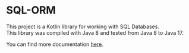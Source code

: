 # SQL-ORM

This project is a Kotlin library for working with SQL Databases.  
This library was compiled with Java 8 and tested from Java 8 to Java 17.

You can find more documentation [here](https://redstonecrafter0.github.io/SQL-ORM/dokka/).
